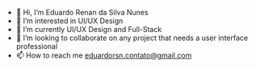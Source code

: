 - 👋 Hi, I’m Eduardo Renan da Silva Nunes
- 👀 I’m interested in UI/UX Design 
- 🌱 I’m currently UI/UX Design and Full-Stack
- 💞️ I’m looking to collaborate on any project that needs a user interface professional 
- 📫 How to reach me eduardorsn.contato@gmail.com

<!---
Kalindhor/Kalindhor is a ✨ special ✨ repository because its `README.md` (this file) appears on your GitHub profile.
You can click the Preview link to take a look at your changes.
--->
